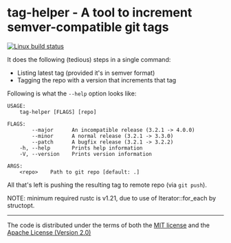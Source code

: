 # tag-helper - A tool to increment semver-compatible git tags

[![Linux build status](https://travis-ci.org/panoptix-za/tag-helper.svg?branch=master)](https://travis-ci.org/panoptix-za/tag-helper)

It does the following (tedious) steps in a single command:

- Listing latest tag (provided it's in semver format)
- Tagging the repo with a version that increments that tag

Following is what the `--help` option looks like:

```
USAGE:
    tag-helper [FLAGS] [repo]

FLAGS:
        --major      An incompatible release (3.2.1 -> 4.0.0)
        --minor      A normal release (3.2.1 -> 3.3.0)
        --patch      A bugfix release (3.2.1 -> 3.2.2)
    -h, --help       Prints help information
    -V, --version    Prints version information

ARGS:
    <repo>    Path to git repo [default: .]
```

All that's left is pushing the resulting tag to remote repo (via `git push`).

NOTE: minimum required rustc is v1.21, due to use of Iterator::for_each by structopt.

---

The code is distributed under the terms of both the
[MIT license](LICENSE-MIT) and the
[Apache License (Version 2.0)](LICENSE-APACHE)
